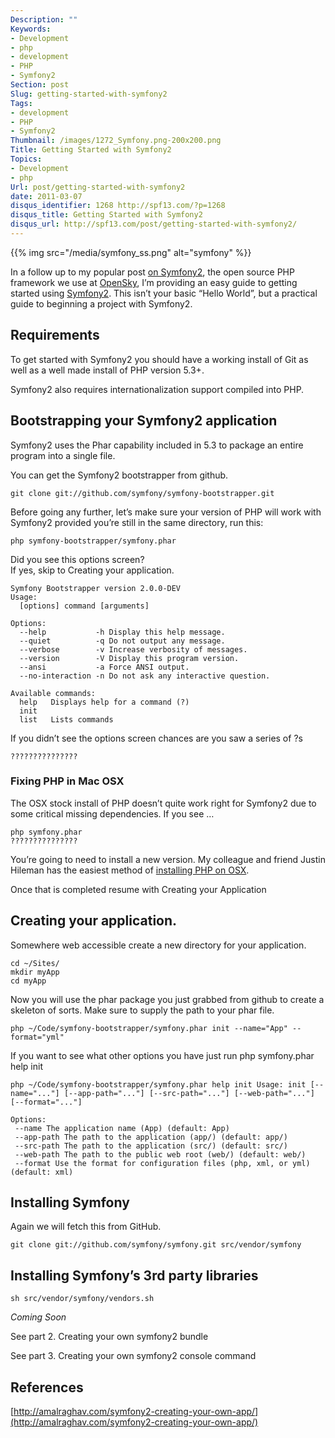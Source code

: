 ```yaml
---
Description: ""
Keywords:
- Development
- php
- development
- PHP
- Symfony2
Section: post
Slug: getting-started-with-symfony2
Tags:
- development
- PHP
- Symfony2
Thumbnail: /images/1272_Symfony.png-200x200.png
Title: Getting Started with Symfony2
Topics:
- Development
- php
Url: post/getting-started-with-symfony2
date: 2011-03-07
disqus_identifier: 1268 http://spf13.com/?p=1268
disqus_title: Getting Started with Symfony2
disqus_url: http://spf13.com/post/getting-started-with-symfony2/
---
```


{{% img src="/media/symfony_ss.png" alt="symfony" %}}

In a follow up to my popular post [on
Symfony2](http://spf13.com/post/symfony2 "On Symfony2"), the open source
PHP framework we use at [OpenSky](http://shopopensky.com), I’m providing
an easy guide to getting started using [Symfony2](http://symfony.com).
This isn’t your basic “Hello World”, but a practical guide to beginning
a project with Symfony2.

Requirements
------------

To get started with Symfony2 you should have a working install of Git as
well as a well made install of PHP version 5.3+.

Symfony2 also requires internationalization support compiled into PHP.

Bootstrapping your Symfony2 application
---------------------------------------

Symfony2 uses the Phar capability included in 5.3 to package an entire
program into a single file.

You can get the Symfony2 bootstrapper from github.

    git clone git://github.com/symfony/symfony-bootstrapper.git

Before going any further, let’s make sure your version of PHP will work
with Symfony2 provided you’re still in the same directory, run this:

    php symfony-bootstrapper/symfony.phar

Did you see this options screen?<br>
 If yes, skip to Creating your application.

    Symfony Bootstrapper version 2.0.0-DEV
    Usage:
      [options] command [arguments]

    Options:
      --help           -h Display this help message.
      --quiet          -q Do not output any message.
      --verbose        -v Increase verbosity of messages.
      --version        -V Display this program version.
      --ansi           -a Force ANSI output.
      --no-interaction -n Do not ask any interactive question.

    Available commands:
      help   Displays help for a command (?)
      init
      list   Lists commands

If you didn’t see the options screen chances are you saw a series of ?s

    ???????????????

### Fixing PHP in Mac OSX

The OSX stock install of PHP doesn’t quite work right for Symfony2 due
to some critical missing dependencies.
 If you see …

    php symfony.phar
    ???????????????

You’re going to need to install a new version. My colleague and friend
Justin Hileman has the easiest method of [installing PHP on
OSX](http://justinhileman.info/articles/reinstalling-php-53-on-mac-os-x).

Once that is completed resume with Creating your Application

Creating your application.
--------------------------

Somewhere web accessible create a new directory for your application.

    cd ~/Sites/
    mkdir myApp
    cd myApp

Now you will use the phar package you just grabbed from github to create
a skeleton of sorts. Make sure to supply the path to your phar file.

    php ~/Code/symfony-bootstrapper/symfony.phar init --name="App" --format="yml"

If you want to see what other options you have just run php symfony.phar
help init

    php ~/Code/symfony-bootstrapper/symfony.phar help init Usage: init [--name="..."] [--app-path="..."] [--src-path="..."] [--web-path="..."] [--format="..."]

    Options:
     --name The application name (App) (default: App)
     --app-path The path to the application (app/) (default: app/)
     --src-path The path to the application (src/) (default: src/)
     --web-path The path to the public web root (web/) (default: web/)
     --format Use the format for configuration files (php, xml, or yml) (default: xml)

Installing Symfony
------------------

Again we will fetch this from GitHub.

    git clone git://github.com/symfony/symfony.git src/vendor/symfony

Installing Symfony’s 3rd party libraries
----------------------------------------

    sh src/vendor/symfony/vendors.sh

*Coming Soon*

 See part 2. Creating your own symfony2 bundle

 See part 3. Creating your own symfony2 console command

References
----------

[http://amalraghav.com/symfony2-creating-your-own-app/](http://amalraghav.com/symfony2-creating-your-own-app/)
